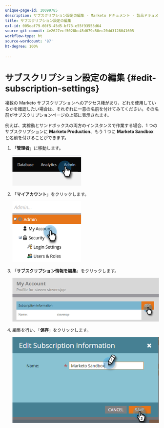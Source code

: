 ```yaml
---
unique-page-id: 10099785
description: サブスクリプション設定の編集 - Marketo ドキュメント - 製品ドキュメント
title: サブスクリプション設定の編集
exl-id: 005eaf79-60f5-45d5-bf73-e55f93553d64
source-git-commit: 4e2627ecf5028bc45d679c50ec20dd3128041605
workflow-type: ht
source-wordcount: '87'
ht-degree: 100%

---
```


# サブスクリプション設定の編集 {#edit-subscription-settings}

複数の Marketo サブスクリプションへのアクセス権があり、どれを使用しているかを確認したい場合は、それぞれに一意の名前を付けてみてください。その名前がサブスクリプションページの上部に表示されます。

例えば、実稼動とサンドボックスの両方のインスタンスで作業する場合、1 つのサブスクリプションに **Marketo Production**、もう 1 つに **Marketo Sandbox** と名前を付けることができます。

1. 「**管理者**」に移動します。

   ![](assets/edit-subscription-settings-1.png)

1. 「**マイアカウント**」をクリックします。

   ![](assets/edit-subscription-settings-2.png)

1. 「**サブスクリプション情報を編集**」をクリックします。

   ![](assets/edit-subscription-settings-3.png)

1. 編集を行い、「**保存**」をクリックします。

   ![](assets/edit-subscription-settings-4.png)

